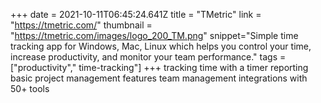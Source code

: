 +++
date = 2021-10-11T06:45:24.641Z
title = "TMetric"
link = "https://tmetric.com/"
thumbnail = "https://tmetric.com/images/logo_200_TM.png"
snippet="Simple time tracking app for Windows, Mac, Linux which helps you control your time, increase productivity, and monitor your team performance."
tags = ["productivity"," time-tracking"]
+++
tracking time with a timer
reporting
basic project management features
team management
integrations with 50+ tools
